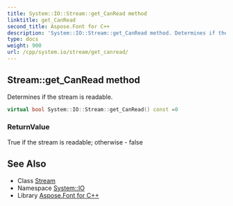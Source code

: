 ```yaml
---
title: System::IO::Stream::get_CanRead method
linktitle: get_CanRead
second_title: Aspose.Font for C++
description: 'System::IO::Stream::get_CanRead method. Determines if the stream is readable in C++.'
type: docs
weight: 900
url: /cpp/system.io/stream/get_canread/
---
```

## Stream::get_CanRead method


Determines if the stream is readable.

```cpp
virtual bool System::IO::Stream::get_CanRead() const =0
```


### ReturnValue

True if the stream is readable; otherwise - false

## See Also

* Class [Stream](../)
* Namespace [System::IO](../../)
* Library [Aspose.Font for C++](../../../)
